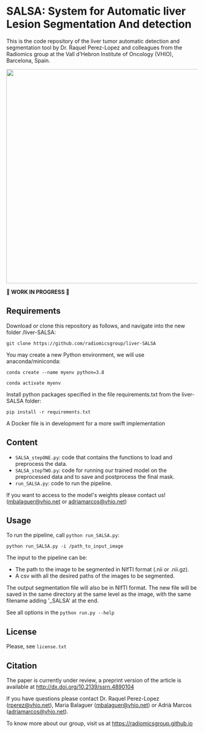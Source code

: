 # SALSA: System for Automatic liver Lesion Segmentation And detection

This is the code repository of the liver tumor automatic detection and segmentation tool by Dr. Raquel Perez-Lopez and colleagues from the Radiomics group at the Vall d'Hebron Institute of Oncology (VHIO), Barcelona, Spain.

<p align="center">
    <img src=imgs/workflow.png width="700" height="561.97">
</p>


**🚧 WORK IN PROGRESS 🚧**


## Requirements
Download or clone this repository as follows, and navigate into the new folder /liver-SALSA:

`git clone https://github.com/radiomicsgroup/liver-SALSA`

You may create a new Python environment, we will use anaconda/miniconda:

`conda create --name myenv python=3.8`

`conda activate myenv`

Install python packages specified in the file requirements.txt from the liver-SALSA folder:

`pip install -r requirements.txt`


A Docker file is in development for a more swift implementation

## Content
- `SALSA_stepONE.py`: code that contains the functions to load and preprocess the data.
- `SALSA_stepTWO.py`: code for running our trained model on the preprocessed data and to save and postprocess the final mask.
- `run_SALSA.py`: code to run the pipeline.

If you want to access to the model's weights please contact us! (mbalaguer@vhio.net or adriamarcos@vhio.net)


## Usage
To run the pipeline, call `python run_SALSA.py`:

`python run_SALSA.py -i /path_to_input_image`

The input to the pipeline can be:
* The path to the image to be segmented in NIfTI format (.nii or .nii.gz). 
* A csv with all the desired paths of the images to be segmented.


The output segmentation file will also be in NIfTI format. The new file will be saved in the same directory at the same level as the image, with the same filename adding '_SALSA' at the end.

See all options in the `python run.py --help`



## License
Please, see `license.txt`


## Citation
The paper is currently under review, a preprint version of the article is available at http://dx.doi.org/10.2139/ssrn.4890104


If you have questions please contact Dr. Raquel Perez-Lopez (rperez@vhio.net), Maria Balaguer (mbalaguer@vhio.net) or Adrià Marcos (adriamarcos@vhio.net).

To know more about our group, visit us at https://radiomicsgroup.github.io